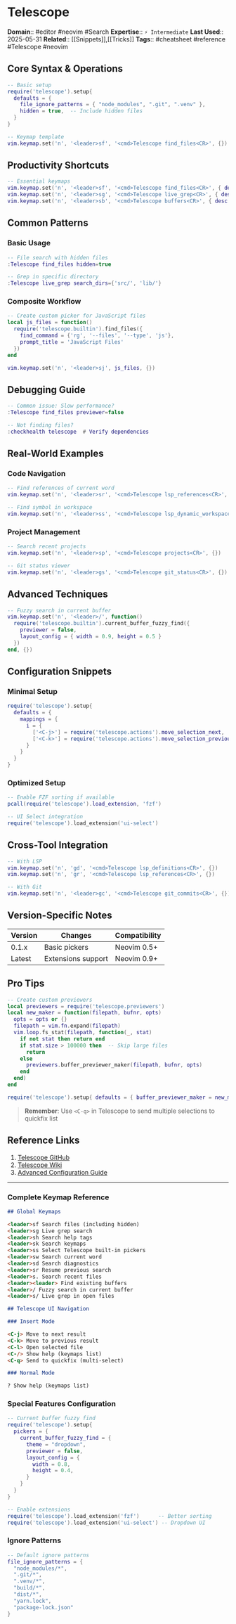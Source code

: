 # Telescope

**Domain**:: #editor #neovim #Search
**Expertise**:: `⚡️ Intermediate`
**Last Used**:: 2025-05-31
**Related**:: [[Snippets]],[[Tricks]]
**Tags**:: #cheatsheet #reference #Telescope #neovim

## Core Syntax & Operations

```lua
-- Basic setup
require('telescope').setup{
  defaults = {
    file_ignore_patterns = { "node_modules", ".git", ".venv" },
    hidden = true,  -- Include hidden files
  }
}

-- Keymap template
vim.keymap.set('n', '<leader>sf', '<cmd>Telescope find_files<CR>', {})
```

## Productivity Shortcuts

```lua
-- Essential keymaps
vim.keymap.set('n', '<leader>sf', '<cmd>Telescope find_files<CR>', { desc = 'Search files' })
vim.keymap.set('n', '<leader>sg', '<cmd>Telescope live_grep<CR>', { desc = 'Live grep' })
vim.keymap.set('n', '<leader>sb', '<cmd>Telescope buffers<CR>', { desc = 'Find buffers' })
```

## Common Patterns

### Basic Usage

```lua
-- File search with hidden files
:Telescope find_files hidden=true

-- Grep in specific directory
:Telescope live_grep search_dirs={'src/', 'lib/'}
```

### Composite Workflow

```lua
-- Create custom picker for JavaScript files
local js_files = function()
  require('telescope.builtin').find_files({
    find_command = {'rg', '--files', '--type', 'js'},
    prompt_title = 'JavaScript Files'
  })
end

vim.keymap.set('n', '<leader>sj', js_files, {})
```

## Debugging Guide

```lua
-- Common issue: Slow performance?
:Telescope find_files previewer=false

-- Not finding files?
:checkhealth telescope  # Verify dependencies
```

## Real-World Examples

### Code Navigation

```lua
-- Find references of current word
vim.keymap.set('n', '<leader>sr', '<cmd>Telescope lsp_references<CR>', {})

-- Find symbol in workspace
vim.keymap.set('n', '<leader>ss', '<cmd>Telescope lsp_dynamic_workspace_symbols<CR>', {})
```

### Project Management

```lua
-- Search recent projects
vim.keymap.set('n', '<leader>sp', '<cmd>Telescope projects<CR>', {})

-- Git status viewer
vim.keymap.set('n', '<leader>gs', '<cmd>Telescope git_status<CR>', {})
```

## Advanced Techniques

```lua
-- Fuzzy search in current buffer
vim.keymap.set('n', '<leader>/', function()
  require('telescope.builtin').current_buffer_fuzzy_find({
    previewer = false,
    layout_config = { width = 0.9, height = 0.5 }
  })
end, {})
```

## Configuration Snippets

### Minimal Setup

```lua
require('telescope').setup{
  defaults = {
    mappings = {
      i = {
        ['<C-j>'] = require('telescope.actions').move_selection_next,
        ['<C-k>'] = require('telescope.actions').move_selection_previous,
      }
    }
  }
}
```

### Optimized Setup

```lua
-- Enable FZF sorting if available
pcall(require('telescope').load_extension, 'fzf')

-- UI Select integration
require('telescope').load_extension('ui-select')
```

## Cross-Tool Integration

```lua
-- With LSP
vim.keymap.set('n', 'gd', '<cmd>Telescope lsp_definitions<CR>', {})
vim.keymap.set('n', 'gr', '<cmd>Telescope lsp_references<CR>', {})

-- With Git
vim.keymap.set('n', '<leader>gc', '<cmd>Telescope git_commits<CR>', {})
```

## Version-Specific Notes

| Version | Changes            | Compatibility |
| ------- | ------------------ | ------------- |
| 0.1.x   | Basic pickers      | Neovim 0.5+   |
| Latest  | Extensions support | Neovim 0.9+   |

## Pro Tips

```lua
-- Create custom previewers
local previewers = require('telescope.previewers')
local new_maker = function(filepath, bufnr, opts)
  opts = opts or {}
  filepath = vim.fn.expand(filepath)
  vim.loop.fs_stat(filepath, function(_, stat)
    if not stat then return end
    if stat.size > 100000 then  -- Skip large files
      return
    else
      previewers.buffer_previewer_maker(filepath, bufnr, opts)
    end
  end)
end

require('telescope').setup{ defaults = { buffer_previewer_maker = new_maker } }
```

> **Remember**: Use `<C-q>` in Telescope to send multiple selections to quickfix list

## Reference Links

1. [Telescope GitHub](https://github.com/nvim-telescope/telescope.nvim)
2. [Telescope Wiki](https://github.com/nvim-telescope/telescope.nvim/wiki)
3. [Advanced Configuration Guide](https://www.chiarulli.me/neovim/08-telescope/)

---

### Complete Keymap Reference

```markdown
## Global Keymaps

<leader>sf Search files (including hidden)
<leader>sg Live grep search
<leader>sh Search help tags
<leader>sk Search keymaps
<leader>ss Select Telescope built-in pickers
<leader>sw Search current word
<leader>sd Search diagnostics
<leader>sr Resume previous search
<leader>s. Search recent files
<leader><leader> Find existing buffers
<leader>/ Fuzzy search in current buffer
<leader>s/ Live grep in open files

## Telescope UI Navigation

### Insert Mode

<C-j> Move to next result
<C-k> Move to previous result
<C-l> Open selected file
<C-/> Show help (keymaps list)
<C-q> Send to quickfix (multi-select)

### Normal Mode

? Show help (keymaps list)
```

### Special Features Configuration

```lua
-- Current buffer fuzzy find
require('telescope').setup{
  pickers = {
    current_buffer_fuzzy_find = {
      theme = "dropdown",
      previewer = false,
      layout_config = {
        width = 0.8,
        height = 0.4,
      }
    }
  }
}

-- Enable extensions
require('telescope').load_extension('fzf')      -- Better sorting
require('telescope').load_extension('ui-select') -- Dropdown UI
```

### Ignore Patterns

```lua
-- Default ignore patterns
file_ignore_patterns = {
  "node_modules/*",
  ".git/*",
  ".venv/*",
  "build/*",
  "dist/*",
  "yarn.lock",
  "package-lock.json"
}
```

